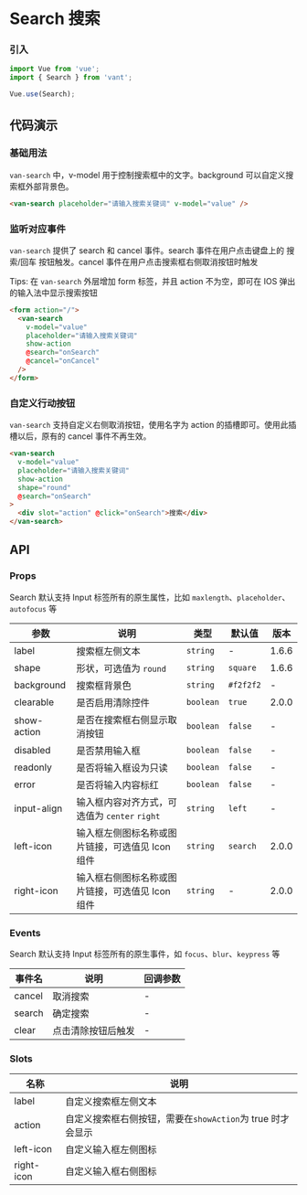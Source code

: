 # Search 搜索

### 引入

``` javascript
import Vue from 'vue';
import { Search } from 'vant';

Vue.use(Search);
```

## 代码演示

### 基础用法

`van-search` 中，v-model 用于控制搜索框中的文字。background 可以自定义搜索框外部背景色。

```html
<van-search placeholder="请输入搜索关键词" v-model="value" />
```

### 监听对应事件

`van-search` 提供了 search 和 cancel 事件。search 事件在用户点击键盘上的 搜索/回车 按钮触发。cancel 事件在用户点击搜索框右侧取消按钮时触发

Tips: 在 `van-search` 外层增加 form 标签，并且 action 不为空，即可在 IOS 弹出的输入法中显示搜索按钮

```html
<form action="/">
  <van-search
    v-model="value"
    placeholder="请输入搜索关键词"
    show-action
    @search="onSearch"
    @cancel="onCancel"
  />
</form>
```

### 自定义行动按钮

`van-search` 支持自定义右侧取消按钮，使用名字为 action 的插槽即可。使用此插槽以后，原有的 cancel 事件不再生效。

```html
<van-search
  v-model="value"
  placeholder="请输入搜索关键词"
  show-action
  shape="round"
  @search="onSearch"
>
  <div slot="action" @click="onSearch">搜索</div>
</van-search>
```

## API

### Props

Search 默认支持 Input 标签所有的原生属性，比如 `maxlength`、`placeholder`、`autofocus` 等

| 参数 | 说明 | 类型 | 默认值 | 版本 |
|------|------|------|------|------|
| label | 搜索框左侧文本 | `string` | - | 1.6.6 |
| shape | 形状，可选值为 `round` | `string` | `square` | 1.6.6 |
| background | 搜索框背景色 | `string` | `#f2f2f2` | - |
| clearable | 是否启用清除控件 | `boolean` | `true` | 2.0.0 |
| show-action | 是否在搜索框右侧显示取消按钮 | `boolean` | `false` | - |
| disabled | 是否禁用输入框 | `boolean` | `false` | - |
| readonly | 是否将输入框设为只读 | `boolean` | `false` | - |
| error | 是否将输入内容标红 | `boolean` | `false` | - |
| input-align | 输入框内容对齐方式，可选值为 `center` `right` | `string` | `left` | - |
| left-icon | 输入框左侧图标名称或图片链接，可选值见 Icon 组件 | `string` | `search` | 2.0.0 |
| right-icon | 输入框右侧图标名称或图片链接，可选值见 Icon 组件 | `string` | - | 2.0.0 |

### Events

Search 默认支持 Input 标签所有的原生事件，如 `focus`、`blur`、`keypress` 等

| 事件名 | 说明 | 回调参数 |
|------|------|------|
| cancel | 取消搜索 | - |
| search | 确定搜索 | - |
| clear | 点击清除按钮后触发 | - |

### Slots

| 名称 | 说明 |
|------|------|
| label | 自定义搜索框左侧文本 |
| action | 自定义搜索框右侧按钮，需要在`showAction`为 true 时才会显示 |
| left-icon | 自定义输入框左侧图标 |
| right-icon | 自定义输入框右侧图标 |
